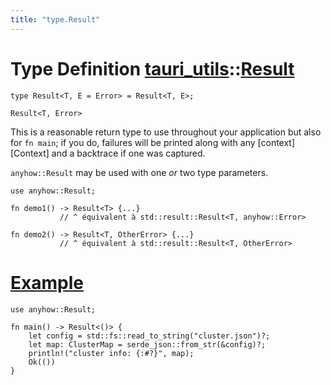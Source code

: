 ```yaml
---
title: "type.Result"
---
```


# Type Definition [tauri_utils](/docs/api/rust/tauri_utils/index.html)::​[Result](/docs/api/rust/tauri_utils/)

    type Result<T, E = Error> = Result<T, E>;

`Result<T, Error>`

This is a reasonable return type to use throughout your application but also for `fn main`; if you do, failures will be printed along with any \[context]\[Context] and a backtrace if one was captured.

`anyhow::Result` may be used with one _or_ two type parameters.

    use anyhow::Result;
    
    fn demo1() -> Result<T> {...}
               // ^ équivalent à std::result::Result<T, anyhow::Error>
    
    fn demo2() -> Result<T, OtherError> {...}
               // ^ équivalent à std::result::Result<T, OtherError>

# [Example](/docs/api/rust/tauri_utils/about:blank#example)

    use anyhow::Result;
    
    fn main() -> Result<()> {
        let config = std::fs::read_to_string("cluster.json")?;
        let map: ClusterMap = serde_json::from_str(&config)?;
        println!("cluster info: {:#?}", map);
        Ok(())
    }
